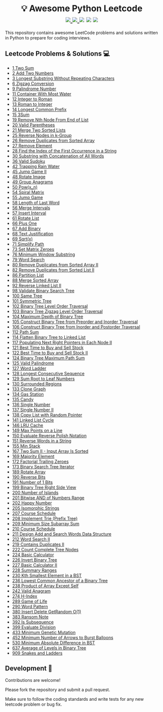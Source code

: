 <div align="middle">
    <h1>
        💡 Awesome Python Leetcode 
        <br>
        <a href="https://awesome.re">
            <img src="https://awesome.re/badge.svg">
        </a>
        <a href="https://github.com/psf/black">
            <img src="https://img.shields.io/badge/code%20style-black-000000.svg">
        </a>
        <a>
            <img src="https://img.shields.io/badge/python-3.10-blue">
        </a>
        <a>
            <img src="https://img.shields.io/badge/tests-passed-brightgreen">
        </a>
        <a>
            <img src="https://img.shields.io/badge/coverage-97%25-brightgreen">
        </a>
    </h1>
</div>

This repository contains awesome LeetCode problems and solutions written in Python to prepare for coding interviews.

## Leetcode Problems & Solutions 💻

- [1 Two Sum](https://leetcode.com/problems/two-sum/description/)
- [2 Add Two Numbers](https://leetcode.com/problems/add-two-numbers/description/)
- [3 Longest Substring Without Repeating Characters](https://leetcode.com/problems/longest-substring-without-repeating-characters/description/)
- [6 Zigzag Conversion](https://leetcode.com/problems/zigzag-conversion/description/)
- [9 Palindrome Number](https://leetcode.com/problems/palindrome-number/description/)
- [11 Container With Most Water](https://leetcode.com/problems/container-with-most-water/description/)
- [12 Integer to Roman](https://leetcode.com/problems/integer-to-roman/description/)
- [13 Roman to Integer](https://leetcode.com/problems/roman-to-integer/description/)
- [14 Longest Common Prefix](https://leetcode.com/problems/longest-common-prefix/description/)
- [15 3Sum](https://leetcode.com/problems/3sum/description/)
- [19 Remove Nth Node From End of List](https://leetcode.com/problems/remove-nth-node-from-end-of-list/description/)
- [20 Valid Parentheses](https://leetcode.com/problems/valid-parentheses/description/)
- [21 Merge Two Sorted Lists](https://leetcode.com/problems/merge-two-sorted-lists/description/)
- [25 Reverse Nodes in k-Group](https://leetcode.com/problems/reverse-nodes-in-k-group/description/)
- [26 Remove Duplicates from Sorted Array](https://leetcode.com/problems/remove-duplicates-from-sorted-array/description/)
- [27 Remove Element](https://leetcode.com/problems/remove-element/description/)
- [28 Find the Index of the First Occurrence in a String](https://leetcode.com/problems/find-the-index-of-the-first-occurrence-in-a-string/description/)
- [30 Substring with Concatenation of All Words](https://leetcode.com/problems/substring-with-concatenation-of-all-words/description/)
- [36 Valid Sudoku](https://leetcode.com/problems/valid-sudoku/description/)
- [42 Trapping Rain Water](https://leetcode.com/problems/trapping-rain-water/description/)
- [45 Jump Game II](https://leetcode.com/problems/jump-game-ii/description/)
- [48 Rotate Image](https://leetcode.com/problems/rotate-image/description/)
- [49 Group Anagrams](https://leetcode.com/problems/group-anagrams/description/)
- [50 Pow(x_n)](https://leetcode.com/problems/powx-n/description/)
- [54 Spiral Matrix](https://leetcode.com/problems/spiral-matrix/description/)
- [55 Jump Game](https://leetcode.com/problems/jump-game/description/)
- [58 Length of Last Word](https://leetcode.com/problems/length-of-last-word/description/)
- [56 Merge Intervals](https://leetcode.com/problems/merge-intervals/description/)
- [57 Insert Interval](https://leetcode.com/problems/insert-interval/description/)
- [61 Rotate List](https://leetcode.com/problems/rotate-list/description/)
- [66 Plus One](https://leetcode.com/problems/plus-one/description)
- [67 Add Binary](https://leetcode.com/problems/add-binary/description/)
- [68 Text Justification](https://leetcode.com/problems/text-justification/description/)
- [69 Sqrt(x)](https://leetcode.com/problems/sqrtx/description/)
- [71 Simplify Path](https://leetcode.com/problems/simplify-path/description/)
- [73 Set Matrix Zeroes](https://leetcode.com/problems/set-matrix-zeroes/description/)
- [76 Minimum Window Substring](https://leetcode.com/problems/minimum-window-substring/description/)
- [79 Word Search](https://leetcode.com/problems/word-search/description/)
- [80 Remove Duplicates from Sorted Array II](https://leetcode.com/problems/remove-duplicates-from-sorted-array-ii/description/)
- [82 Remove Duplicates from Sorted List II](https://leetcode.com/problems/remove-duplicates-from-sorted-list-ii/description/)
- [86 Partition List](https://leetcode.com/problems/partition-list/description/)
- [88 Merge Sorted Array](https://leetcode.com/problems/merge-sorted-array/description/)
- [92 Reverse Linked List II](https://leetcode.com/problems/reverse-linked-list-ii/description/)
- [98 Validate Binary Search Tree](https://leetcode.com/problems/validate-binary-search-tree/description/)
- [100 Same Tree](https://leetcode.com/problems/same-tree/description/)
- [101 Symmetric Tree](https://leetcode.com/problems/symmetric-tree/description/)
- [102 Binary Tree Level Order Traversal](https://leetcode.com/problems/binary-tree-level-order-traversal/description/)
- [103 Binary Tree Zigzag Level Order Traversal](https://leetcode.com/problems/binary-tree-zigzag-level-order-traversal/description/)
- [104 Maximum Depth of Binary Tree](https://leetcode.com/problems/maximum-depth-of-binary-tree/description/)
- [105 Construct Binary Tree from Preorder and Inorder Traversal](https://leetcode.com/problems/construct-binary-tree-from-preorder-and-inorder-traversal/description/)
- [106 Construct Binary Tree from Inorder and Postorder Traversal](https://leetcode.com/problems/construct-binary-tree-from-inorder-and-postorder-traversal/description/)
- [112 Path Sum](https://leetcode.com/problems/path-sum/description/)
- [114 Flatten Binary Tree to Linked List](https://leetcode.com/problems/flatten-binary-tree-to-linked-list/description/)
- [117 Populating Next Right Pointers in Each Node II](https://leetcode.com/problems/populating-next-right-pointers-in-each-node-ii/description/)
- [121 Best Time to Buy and Sell Stock](https://leetcode.com/problems/best-time-to-buy-and-sell-stock/description/)
- [122 Best Time to Buy and Sell Stock II](https://leetcode.com/problems/best-time-to-buy-and-sell-stock-ii/description/)
- [124 Binary Tree Maximum Path Sum](https://leetcode.com/problems/binary-tree-maximum-path-sum/description/)
- [125 Valid Palindrome](https://leetcode.com/problems/valid-palindrome/description/)
- [127 Word Ladder](https://leetcode.com/problems/word-ladder/description/)
- [128 Longest Consecutive Sequence](https://leetcode.com/problems/longest-consecutive-sequence/description/)
- [129 Sum Root to Leaf Numbers](https://leetcode.com/problems/sum-root-to-leaf-numbers/description/)
- [130 Surrounded Regions](https://leetcode.com/problems/surrounded-regions/description/)
- [133 Clone Graph](https://leetcode.com/problems/clone-graph/description/)
- [134 Gas Station](https://leetcode.com/problems/gas-station/description/)
- [135 Candy](https://leetcode.com/problems/candy/description/)
- [136 Single Number](https://leetcode.com/problems/single-number/description/)
- [137 Single Number II](https://leetcode.com/problems/single-number-ii/description/)
- [138 Copy List with Random Pointer](https://leetcode.com/problems/copy-list-with-random-pointer/description/)
- [141 Linked List Cycle](https://leetcode.com/problems/linked-list-cycle/description/)
- [146 LRU Cache](https://leetcode.com/problems/lru-cache/description/)
- [149 Max Points on a Line](https://leetcode.com/problems/max-points-on-a-line/description/)
- [150 Evaluate Reverse Polish Notation](https://leetcode.com/problems/evaluate-reverse-polish-notation/description/)
- [151 Reverse Words in a String](https://leetcode.com/problems/reverse-words-in-a-string/description/)
- [155 Min Stack](https://leetcode.com/problems/min-stack/description/)
- [167 Two Sum II - Input Array Is Sorted](https://leetcode.com/problems/two-sum-ii-input-array-is-sorted/description/)
- [169 Majority Element](https://leetcode.com/problems/majority-element/description/)
- [172 Factorial Trailing Zeroes](https://leetcode.com/problems/factorial-trailing-zeroes/description/)
- [173 Binary Search Tree Iterator](https://leetcode.com/problems/binary-search-tree-iterator/description/)
- [189 Rotate Array](https://leetcode.com/problems/rotate-array/description/)
- [190 Reverse Bits](https://leetcode.com/problems/reverse-bits/description/)
- [191 Number of 1 Bits](https://leetcode.com/problems/number-of-1-bits/description/)
- [199 Binary Tree Right Side View](https://leetcode.com/problems/binary-tree-right-side-view/description/)
- [200 Number of Islands](https://leetcode.com/problems/number-of-islands/description/)
- [201 Bitwise AND of Numbers Range](https://leetcode.com/problems/bitwise-and-of-numbers-range/description/)
- [202 Happy Number](https://leetcode.com/problems/happy-number/description/)
- [205 Isomorphic Strings](https://leetcode.com/problems/isomorphic-strings/description/)
- [207 Course Schedule](https://leetcode.com/problems/course-schedule/description/)
- [208 Implement Trie (Prefix Tree)](https://leetcode.com/problems/implement-trie-prefix-tree/description/)
- [209 Minimum Size Subarray Sum](https://leetcode.com/problems/minimum-size-subarray-sum)
- [210 Course Schedule](https://leetcode.com/problems/course-schedule-ii/description/)
- [211 Design Add and Search Words Data Structure](https://leetcode.com/problems/design-add-and-search-words-data-structure/description/)
- [212 Word Search II](https://leetcode.com/problems/word-search-ii/description/)
- [219 Contains Duplicates II](https://leetcode.com/problems/contains-duplicate-ii/description/)
- [222 Count Complete Tree Nodes](https://leetcode.com/problems/count-complete-tree-nodes/description/)
- [224 Basic Calculator](https://leetcode.com/problems/basic-calculator/description/)
- [226 Invert Binary Tree](https://leetcode.com/problems/invert-binary-tree/description/)
- [227 Basic Calculator II](https://leetcode.com/problems/basic-calculator-ii/description/)
- [228 Summary Ranges](https://leetcode.com/problems/summary-ranges/description/)
- [230 Kth Smallest Element in a BST](https://leetcode.com/problems/kth-smallest-element-in-a-bst/description/)
- [236 Lowest Common Ancestor of a Binary Tree](https://leetcode.com/problems/lowest-common-ancestor-of-a-binary-tree/description/)
- [238 Product of Array Except Self](https://leetcode.com/problems/product-of-array-except-self/description/)
- [242 Valid Anagram](https://leetcode.com/problems/valid-anagram/description/)
- [274 H-Index](https://leetcode.com/problems/h-index/description/)
- [289 Game of Life](https://leetcode.com/problems/game-of-life/description/)
- [290 Word Pattern](https://leetcode.com/problems/word-pattern/description/)
- [380 Insert Delete GetRandom O(1)](https://leetcode.com/problems/insert-delete-getrandom-o1/description/)
- [383 Ransom Note](https://leetcode.com/problems/ransom-note/description/)
- [392 Is Subsequence](https://leetcode.com/problems/is-subsequence/description/)
- [399 Evaluate Division](https://leetcode.com/problems/evaluate-division/description/)
- [433 Minimum Genetic Mutation](https://leetcode.com/problems/minimum-genetic-mutation/description/)
- [452 Minimum Number of Arrows to Burst Balloons](https://leetcode.com/problems/minimum-number-of-arrows-to-burst-balloons/description/)
- [530 Minimum Absolute Difference in BST](https://leetcode.com/problems/minimum-absolute-difference-in-bst/description/)
- [637 Average of Levels in Binary Tree](https://leetcode.com/problems/average-of-levels-in-binary-tree/description/)
- [909 Snakes and Ladders](https://leetcode.com/problems/snakes-and-ladders/description/)

## Development 🔧

Contributions are welcome!

Please fork the repository and submit a pull request.

Make sure to follow the coding standards and write tests for any new leetcode problem or bug fix.
